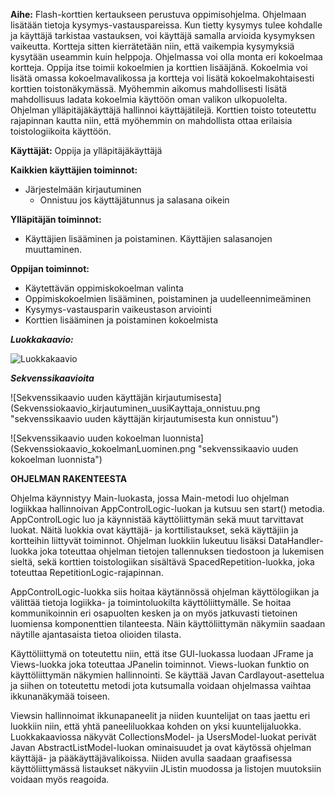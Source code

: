 **Aihe:** Flash-korttien kertaukseen perustuva oppimisohjelma. Ohjelmaan lisätään tietoja kysymys-vastauspareissa. Kun tietty kysymys tulee kohdalle ja käyttäjä tarkistaa vastauksen, voi käyttäjä samalla arvioida kysymyksen vaikeutta. Kortteja sitten kierrätetään niin, että vaikempia kysymyksiä kysytään useammin kuin helppoja. Ohjelmassa voi olla monta eri kokoelmaa kortteja. Oppija itse toimii kokoelmien ja korttien lisääjänä. Kokoelmia voi lisätä omassa kokoelmavalikossa ja kortteja voi lisätä kokoelmakohtaisesti korttien toistonäkymässä. Myöhemmin aikomus mahdollisesti lisätä mahdollisuus ladata kokoelmia käyttöön oman valikon ulkopuolelta. Ohjelman ylläpitäjäkäyttäjä hallinnoi käyttäjätilejä. Korttien toisto toteutettu rajapinnan kautta niin, että myöhemmin on mahdollista ottaa erilaisia toistologiikoita käyttöön. 

**Käyttäjät:** Oppija ja ylläpitäjäkäyttäjä

**Kaikkien käyttäjien toiminnot:** 
- Järjestelmään kirjautuminen
  - Onnistuu jos käyttäjätunnus ja salasana oikein

**Ylläpitäjän toiminnot:** 
- Käyttäjien lisääminen ja poistaminen. Käyttäjien salasanojen muuttaminen.

**Oppijan toiminnot:** 
- Käytettävän oppimiskokoelman valinta
- Oppimiskokoelmien lisääminen, poistaminen ja uudelleennimeäminen
- Kysymys-vastausparin vaikeustason arviointi
- Korttien lisääminen ja poistaminen kokoelmista

***Luokkakaavio:***

![Luokkakaavio](Luokkakaavio.png "Luokkakaavio")

***Sekvenssikaavioita***

![Sekvenssikaavio uuden käyttäjän kirjautumisesta] (Sekvenssiokaavio_kirjautuminen_uusiKayttaja_onnistuu.png "sekvenssikaavio uuden käyttäjän kirjautumisesta kun onnistuu")


![Sekvenssikaavio uuden kokoelman luonnista] (Sekvenssiokaavio_kokoelmanLuominen.png "sekvenssikaavio uuden kokoelman luonnista")

**OHJELMAN RAKENTEESTA**

Ohjelma käynnistyy Main-luokasta, jossa Main-metodi luo ohjelman logiikkaa hallinnoivan AppControlLogic-luokan ja kutsuu sen start() metodia. AppControlLogic luo ja käynnistää käyttöliittymän sekä muut tarvittavat luokat. Näitä luokkia ovat käyttäjä- ja korttilistaukset, sekä käyttäjiin ja kortteihin liittyvät toiminnot. Ohjelman luokkiin lukeutuu lisäksi DataHandler-luokka joka toteuttaa ohjelman tietojen tallennuksen tiedostoon ja lukemisen sieltä, sekä korttien toistologiikan sisältävä SpacedRepetition-luokka, joka toteuttaa RepetitionLogic-rajapinnan.

AppControlLogic-luokka siis hoitaa käytännössä ohjelman käyttölogiikan ja välittää tietoja logiikka- ja toimintoluokilta käyttöliittymälle. Se hoitaa kommunikoinnin eri osapuolten kesken ja on myös jatkuvasti tietoinen luomiensa komponenttien tilanteesta. Näin käyttöliittymän näkymiin saadaan näytille ajantasaista tietoa olioiden tilasta.

Käyttöliittymä on toteutettu niin, että itse GUI-luokassa luodaan JFrame ja Views-luokka joka toteuttaa JPanelin toiminnot. Views-luokan funktio on käyttöliittymän näkymien hallinnointi. Se käyttää Javan Cardlayout-asettelua ja siihen on toteutettu metodi jota kutsumalla voidaan ohjelmassa vaihtaa ikkunanäkymää toiseen.

Viewsin hallinnoimat ikkunapaneelit ja niiden kuuntelijat on taas jaettu eri luokkiin niin, että yhtä paneeliluokkaa kohden on yksi kuuntelijaluokka. Luokkakaaviossa näkyvät CollectionsModel- ja UsersModel-luokat perivät Javan AbstractListModel-luokan ominaisuudet ja ovat käytössä ohjelman käyttäjä- ja pääkäyttäjävalikoissa. Niiden avulla saadaan graafisessa käyttöliittymässä listaukset näkyviin JListin muodossa ja listojen muutoksiin voidaan myös reagoida.
